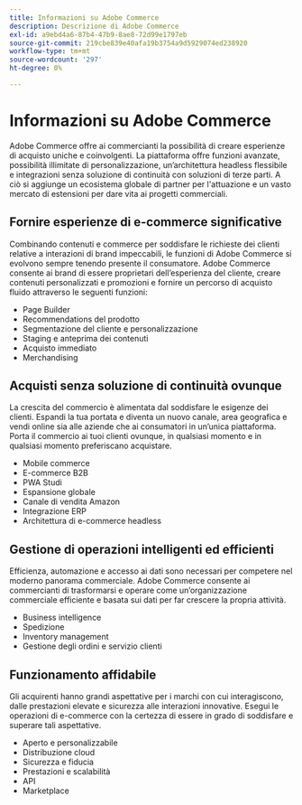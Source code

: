 ```yaml
---
title: Informazioni su Adobe Commerce
description: Descrizione di Adobe Commerce
exl-id: a9ebd4a6-87b4-47b9-8ae8-72d99e1797eb
source-git-commit: 219cbe839e40afa19b3754a9d5929074ed238920
workflow-type: tm+mt
source-wordcount: '297'
ht-degree: 0%

---
```


# Informazioni su Adobe Commerce

Adobe Commerce offre ai commercianti la possibilità di creare esperienze di acquisto uniche e coinvolgenti. La piattaforma offre funzioni avanzate, possibilità illimitate di personalizzazione, un’architettura headless flessibile e integrazioni senza soluzione di continuità con soluzioni di terze parti. A ciò si aggiunge un ecosistema globale di partner per l&#39;attuazione e un vasto mercato di estensioni per dare vita ai progetti commerciali.

## Fornire esperienze di e-commerce significative

Combinando contenuti e commerce per soddisfare le richieste dei clienti relative a interazioni di brand impeccabili, le funzioni di Adobe Commerce si evolvono sempre tenendo presente il consumatore. Adobe Commerce consente ai brand di essere proprietari dell’esperienza del cliente, creare contenuti personalizzati e promozioni e fornire un percorso di acquisto fluido attraverso le seguenti funzioni:

- Page Builder
- Recommendations del prodotto
- Segmentazione del cliente e personalizzazione
- Staging e anteprima dei contenuti
- Acquisto immediato
- Merchandising

## Acquisti senza soluzione di continuità ovunque

La crescita del commercio è alimentata dal soddisfare le esigenze dei clienti. Espandi la tua portata e diventa un nuovo canale, area geografica e vendi online sia alle aziende che ai consumatori in un’unica piattaforma. Porta il commercio ai tuoi clienti ovunque, in qualsiasi momento e in qualsiasi momento preferiscano acquistare.

- Mobile commerce
- E-commerce B2B
- PWA Studi
- Espansione globale
- Canale di vendita Amazon
- Integrazione ERP
- Architettura di e-commerce headless

## Gestione di operazioni intelligenti ed efficienti

Efficienza, automazione e accesso ai dati sono necessari per competere nel moderno panorama commerciale. Adobe Commerce consente ai commercianti di trasformarsi e operare come un’organizzazione commerciale efficiente e basata sui dati per far crescere la propria attività.

- Business intelligence
- Spedizione
- Inventory management
- Gestione degli ordini e servizio clienti

## Funzionamento affidabile

Gli acquirenti hanno grandi aspettative per i marchi con cui interagiscono, dalle prestazioni elevate e sicurezza alle interazioni innovative. Esegui le operazioni di e-commerce con la certezza di essere in grado di soddisfare e superare tali aspettative.

- Aperto e personalizzabile
- Distribuzione cloud
- Sicurezza e fiducia
- Prestazioni e scalabilità
- API
- Marketplace
